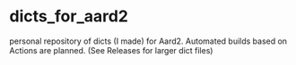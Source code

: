 # dicts_for_aard2
personal repository of dicts (I made) for Aard2. Automated builds based on Actions are planned.
(See Releases for larger dict files)
